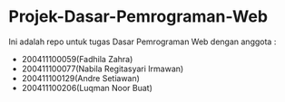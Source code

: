 # Projek-Dasar-Pemrograman-Web
Ini adalah repo untuk tugas Dasar Pemrograman Web dengan anggota :
- 200411100059(Fadhila Zahra)
- 200411100077(Nabila Regitasyari Irmawan)
- 200411100129(Andre Setiawan)
- 200411100206(Luqman Noor Buat)
